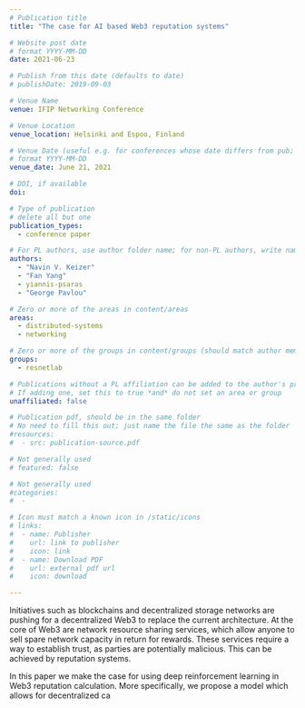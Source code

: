 ```yaml
---
# Publication title
title: "The case for AI based Web3 reputation systems"

# Website post date
# format YYYY-MM-DD
date: 2021-06-23

# Publish from this date (defaults to date)
# publishDate: 2019-09-03

# Venue Name
venue: IFIP Networking Conference

# Venue Location
venue_location: Helsinki and Espoo, Finland

# Venue Date (useful e.g. for conferences whose date differs from pub; defaults to date)
# format YYYY-MM-DD
venue_date: June 21, 2021

# DOI, if available
doi:

# Type of publication
# delete all but one
publication_types:
  - conference paper

# For PL authors, use author folder name; for non-PL authors, write name as in paper within ""
authors:
  - "Navin V. Keizer"
  - "Fan Yang"
  - yiannis-psaras
  - "George Pavlou"

# Zero or more of the areas in content/areas
areas:
  - distributed-systems
  - networking

# Zero or more of the groups in content/groups (should match author membership)
groups:
  - resnetlab

# Publications without a PL affiliation can be added to the author's profile without showing up elsewhere
# If adding one, set this to true *and* do not set an area or group
unaffiliated: false

# Publication pdf, should be in the same folder
# No need to fill this out; just name the file the same as the folder
#resources:
#  - src: publication-source.pdf

# Not generally used
# featured: false

# Not generally used
#categories:
#  -

# Icon must match a known icon in /static/icons
# links:
#  - name: Publisher
#    url: link to publisher
#    icon: link
#  - name: Download PDF
#    url: external pdf url
#    icon: download

---
```


Initiatives such as blockchains and decentralized
storage networks are pushing for a decentralized Web3 to replace
the current architecture. At the core of Web3 are network
resource sharing services, which allow anyone to sell spare
network capacity in return for rewards. These services require a
way to establish trust, as parties are potentially malicious. This
can be achieved by reputation systems.

In this paper we make the case for using deep reinforcement
learning in Web3 reputation calculation. More specifically, we
propose a model which allows for decentralized ca
